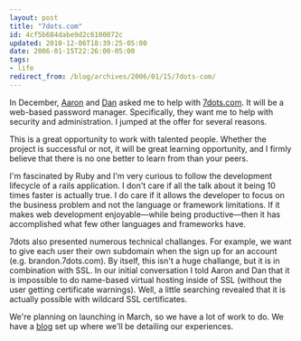 ```yaml
---
layout: post
title: "7dots.com"
id: 4cf5b684dabe9d2c6100072c
updated: 2010-12-06T18:39:25-05:00
date: 2006-01-15T22:26:00-05:00
tags:
- life
redirect_from: /blog/archives/2006/01/15/7dots-com/
---
```


In December, <a href="http://theparagon.com">Aaron</a> and <a href="http://ifstatement.blogspot.com">Dan</a> asked me to help with <a href="http://www.7dots.com">7dots.com</a>. It will be a web-based password manager. Specifically, they want me to help with security and administration. I jumped at the offer for several reasons.

This is a great opportunity to work with talented people. Whether the project is successful or not, it will be great learning opportunity, and I firmly believe that there is no one better to learn from than your peers.

I'm fascinated by Ruby and I'm very curious to follow the development lifecycle of a rails application. I don't care if all the talk about it being 10 times faster is actually true. I do care if it allows the developer to focus on the business problem and not the language or framework limitations. If it makes web development enjoyable—while being productive—then it has accomplished what few other languages and frameworks have.

7dots also presented numerous technical challanges. For example, we want to give each user their own subdomain when the sign up for an account (e.g. brandon.7dots.com). By itself, this isn't a huge challange, but it is in combination with SSL. In our initial conversation I told Aaron and Dan that it is impossible to do name-based virtual hosting inside of SSL (without the user getting certificate warnings). Well, a little searching revealed that it is actually possible with wildcard SSL certificates.

We're planning on launching in March, so we have a lot of work to do. We have a <a href="http://blog.7dots.com/">blog</a> set up where we'll be detailing our experiences.
